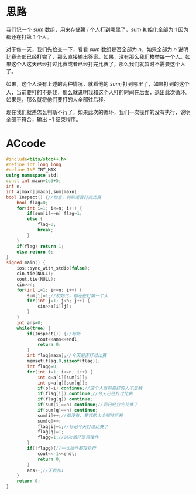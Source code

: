 # 思路
我们记一个 $sum$ 数组，用来存储第 $i$ 个人打到哪里了，$sum$ 初始化全部为 $1$ 因为都还在打第 $1$ 个人。

对于每一天，我们先检查一下，看看 $sum$ 数组是否全部为 $n$。如果全部为 $n$ 说明比赛全部已经打完了，那么直接输出答案。如果，没有那么我们枚举每一个人。如果这个人这天已经打过比赛或者已经打完比赛了，那么我们就暂时不需要这个人了。

如果，这个人没有上述的两种情况，就看他的 $sum_i$ 打到哪里了，如果打到的这个人，当前要打的不是我，那么就说明我和这个人打的时间在后面，退出此次循环。如果是，那么就将他们要打的人全部往后移。

现在我们就差怎么判断不行了，如果此次的循环，我们一次操作的没有执行，说明全部不符合，输出 $-1$ 结束程序。
# ACcode
```cpp
#include<bits/stdc++.h>
#define int long long
#define INF INT_MAX
using namespace std;
const int maxn=1e3+5;
int n;
int a[maxn][maxn],sum[maxn];
bool Inspect() {//检查，判断是否打完比赛
	bool flag=0;
	for(int i=1; i<=n; i++) {
		if(sum[i]==n) flag=1;
		else {
			flag=0;
			break;
		}
	}
	if(flag) return 1;
	else return 0;
}
signed main() {
	ios::sync_with_stdio(false);
	cin.tie(NULL);
	cout.tie(NULL);
	cin>>n;
	for(int i=1; i<=n; i++) {
		sum[i]=1;//初始化，都还在打第一个人
		for(int j=1; j<n; j++) {
			cin>>a[i][j];
		}
	}
	int ans=0;
	while(true) {
		if(Inspect()) {//判断
			cout<<ans<<endl;
			return 0;
		}
		int flag[maxn];//今天是否打过比赛
		memset(flag,0,sizeof(flag));
		int flagg=0;
		for(int i=1; i<=n; i++) {
			int q=a[i][sum[i]];
			int p=a[q][sum[q]];
			if(p!=i) continue;//这个人当前要打的人不是我
			if(flag[i]) continue;//今天已经打过比赛
			if(flag[q]) continue;
			if(sum[i]==n) continue;//我已经打完比赛了
			if(sum[q]==n) continue;
			sum[i]++;//都没有，要打的人全部往后移
			sum[q]++;
			flag[i]=1;//标记今天打过比赛了
			flag[q]=1;
			flagg=1;//这次循环是否操作
		}
		if(!flagg){//一次操作都没执行
			cout<<-1<<endl;
			return 0;
		}
		ans++;//天数加1
	}
	return 0;
}

```